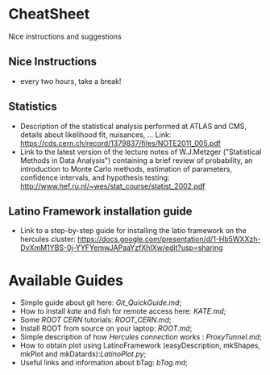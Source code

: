 # CheatSheet
Nice instructions and suggestions

## Nice Instructions

 * every two hours, take a break!
 
 
## Statistics

 * Description of the statistical analysis performed at ATLAS and CMS, details about likelihood fit, nuisances, ... Link: https://cds.cern.ch/record/1379837/files/NOTE2011_005.pdf
 * Link to the latest version of the lecture notes of W.J.Metzger ("Statistical Methods in Data Analysis") containing a brief review of probability, an introduction to Monte Carlo methods,
estimation of parameters, confidence intervals, and hypothesis testing: http://www.hef.ru.nl/~wes/stat_course/statist_2002.pdf

## Latino Framework installation guide
 * Link to a step-by-step guide for installing the latio framework on the hercules cluster: https://docs.google.com/presentation/d/1-Hb5WXXzh-DvXmM1YBS-0j-YYFYemwJAPaaYzfXhlXw/edit?usp=sharing


# Available Guides

 * Simple guide about git here: *Git_QuickGuide.md*;
 * How to install *kate* and fish for remote access here: *KATE.md*;
 * Some *ROOT CERN* tutorials: *ROOT_CERN.md*;
 * Install ROOT from source on your laptop: *ROOT.md*;
 * Simple description of how *Hercules connection works* : *ProxyTunnel.md*; 
 * How to obtain plot using LatinoFramework (easyDescription, mkShapes, mkPlot and mkDatards):*LatinoPlot.py*;
 * Useful links and information about bTag: *bTag.md*;
 
